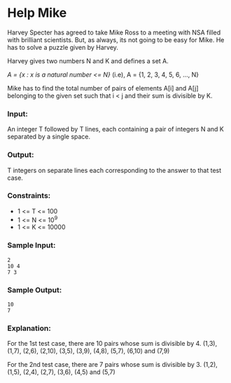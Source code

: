 Help Mike
=========

Harvey Specter has agreed to take Mike Ross to a meeting with NSA filled with brilliant scientists. But, as always, its not going to be easy for Mike. He has to solve a puzzle given by Harvey.

Harvey gives two numbers N and K and defines a set A.

*A = {x : x is a natural number <= N}*
(i.e), A = {1, 2, 3, 4, 5, 6, ..., N}

Mike has to find the total number of pairs of elements A[i] and A[j] belonging to the given set such that i < j and their sum is divisible by K.

### Input:

An integer T followed by T lines, each containing a pair of integers N and K separated by a single space.

### Output:

T integers on separate lines each corresponding to the answer to that test case.

### Constraints:

* 1 <= T <= 100
* 1 <= N <= 10<sup>9</sup>
* 1 <= K <= 10000

### Sample Input:

    2
    10 4
    7 3

### Sample Output:

    10
    7

### Explanation:

For the 1st test case, there are 10 pairs whose sum is divisible by 4. 
(1,3), (1,7), (2,6), (2,10), (3,5), (3,9), (4,8), (5,7), (6,10) and (7,9)

For the 2nd test case, there are 7 pairs whose sum is divisible by 3. 
(1,2), (1,5), (2,4), (2,7), (3,6), (4,5) and (5,7)
